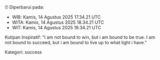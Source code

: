 ⏰ Diperbarui pada:
- WIB: Kamis, 14 Agustus 2025 17.34.21 UTC
- WITA: Kamis, 14 Agustus 2025 18.34.21 UTC
- WIT: Kamis, 14 Agustus 2025 19.34.21 UTC

Kutipan Inspiratif:
"I am not bound to win, but i am bound to be true. I am not bound to succeed, but i am bound to live up to what light i have."


Kategori: success

